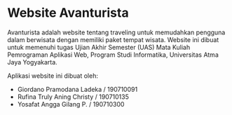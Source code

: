 # Website Avanturista
Avanturista adalah website tentang traveling untuk memudahkan pengguna dalam berwisata dengan memiliki paket tempat wisata. Website ini dibuat untuk memenuhi tugas Ujian Akhir Semester (UAS) Mata Kuliah Pemrograman Aplikasi Web, Program Studi Informatika, Universitas Atma Jaya Yogyakarta.

Aplikasi website ini dibuat oleh:
- Giordano Pramodana Ladeka / 190710091
- Rufina Truly Aning Christy / 190710135
- Yosafat Angga Gilang P. / 190710300
